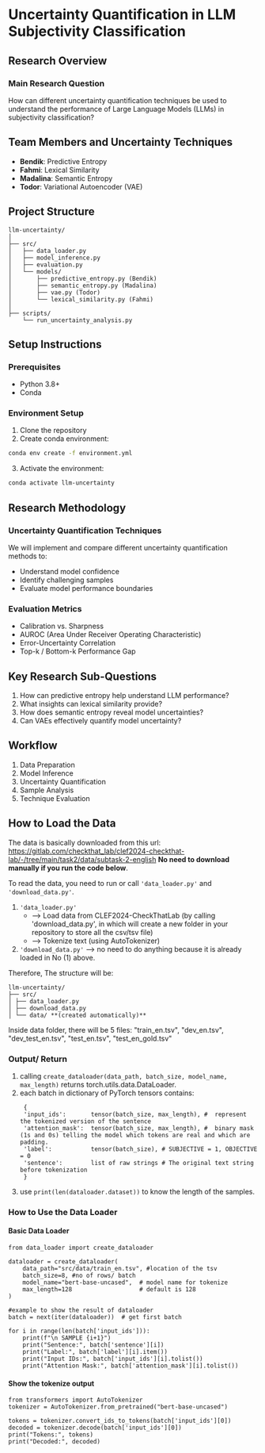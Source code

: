 # Uncertainty Quantification in LLM Subjectivity Classification

## Research Overview

### Main Research Question
How can different uncertainty quantification techniques be used to understand the performance of Large Language Models (LLMs) in subjectivity classification?

## Team Members and Uncertainty Techniques
- **Bendik**: Predictive Entropy
- **Fahmi**: Lexical Similarity
- **Madalina**: Semantic Entropy
- **Todor**: Variational Autoencoder (VAE)

## Project Structure
```
llm-uncertainty/
│
├── src/
│   ├── data_loader.py
│   ├── model_inference.py
│   ├── evaluation.py
│   └── models/
│       ├── predictive_entropy.py (Bendik)
│       ├── semantic_entropy.py (Madalina)
│       ├── vae.py (Todor)
│       └── lexical_similarity.py (Fahmi)
│
├── scripts/
    └── run_uncertainty_analysis.py
```

## Setup Instructions

### Prerequisites
- Python 3.8+
- Conda

### Environment Setup
1. Clone the repository
2. Create conda environment:
```bash
conda env create -f environment.yml
```

3. Activate the environment:
```bash
conda activate llm-uncertainty
```

## Research Methodology

### Uncertainty Quantification Techniques
We will implement and compare different uncertainty quantification methods to:
- Understand model confidence
- Identify challenging samples
- Evaluate model performance boundaries

### Evaluation Metrics
- Calibration vs. Sharpness
- AUROC (Area Under Receiver Operating Characteristic)
- Error-Uncertainty Correlation
- Top-k / Bottom-k Performance Gap

## Key Research Sub-Questions
1. How can predictive entropy help understand LLM performance?
2. What insights can lexical similarity provide?
3. How does semantic entropy reveal model uncertainties?
4. Can VAEs effectively quantify model uncertainty?

## Workflow
1. Data Preparation
2. Model Inference
3. Uncertainty Quantification
4. Sample Analysis
5. Technique Evaluation

## How to Load the Data
The data is basically downloaded from this url: https://gitlab.com/checkthat_lab/clef2024-checkthat-lab/-/tree/main/task2/data/subtask-2-english 
**No need to download manually if you run the code below**.

To read the data, you need to run or call ```'data_loader.py'``` and ```'download_data.py'```.
1. ```'data_loader.py'```
   - --> Load data from CLEF2024-CheckThatLab (by calling 'download_data.py', in which will create a new folder in your repository to store all the csv/tsv file)
   - --> Tokenize text (using AutoTokenizer)
2. ```'download_data.py'``` --> no need to do anything because it is already loaded in No (1) above.

Therefore, The structure will be:
```
llm-uncertainty/
├── src/
│ ├── data_loader.py
│ ├── download_data.py
│ └── data/ **(created automatically)**
```

Inside data folder, there will be 5 files:
"train_en.tsv",
"dev_en.tsv",
"dev_test_en.tsv",
"test_en.tsv",
"test_en_gold.tsv"

### Output/ Return
1. calling ```create_dataloader(data_path, batch_size, model_name, max_length)``` returns torch.utils.data.DataLoader.
2. each batch in dictionary of PyTorch tensors contains:
   ```
    {
    'input_ids':       tensor(batch_size, max_length), #  represent the tokenized version of the sentence
    'attention_mask':  tensor(batch_size, max_length), #  binary mask (1s and 0s) telling the model which tokens are real and which are padding.
    'label':           tensor(batch_size), # SUBJECTIVE = 1, OBJECTIVE = 0
    'sentence':        list of raw strings # The original text string before tokenization
    }
   ```
4. use ```print(len(dataloader.dataset))``` to know the length of the samples.

### How to Use the Data Loader
#### Basic Data Loader
```
from data_loader import create_dataloader

dataloader = create_dataloader(
    data_path="src/data/train_en.tsv", #location of the tsv
    batch_size=8, #no of rows/ batch
    model_name="bert-base-uncased",  # model name for tokenize
    max_length=128                   # default is 128
)

#example to show the result of dataloader
batch = next(iter(dataloader))  # get first batch

for i in range(len(batch['input_ids'])):
    print(f"\n SAMPLE {i+1}")
    print("Sentence:", batch['sentence'][i])
    print("Label:", batch['label'][i].item())
    print("Input IDs:", batch['input_ids'][i].tolist())
    print("Attention Mask:", batch['attention_mask'][i].tolist()) 
```
#### Show the tokenize output
```
from transformers import AutoTokenizer
tokenizer = AutoTokenizer.from_pretrained("bert-base-uncased")

tokens = tokenizer.convert_ids_to_tokens(batch['input_ids'][0])
decoded = tokenizer.decode(batch['input_ids'][0])
print("Tokens:", tokens)
print("Decoded:", decoded)
```
